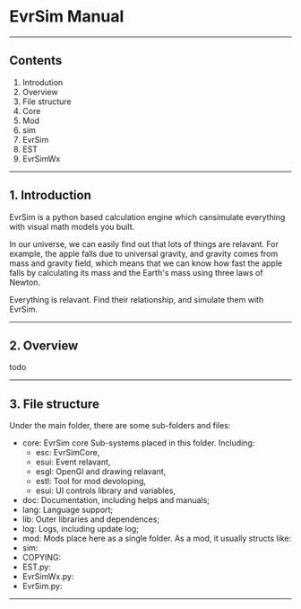# EvrSim Manual

---

## Contents

1. Introdution
2. Overview
3. File structure
4. Core
5. Mod
6. sim
7. EvrSim
8. EST
9. EvrSimWx

---

## 1. Introduction

EvrSim is a python based calculation engine which cansimulate everything with visual math models you built.

In our universe, we can easily find out that lots of things are relavant. For example, the apple falls due to universal gravity, and gravity comes from mass and gravity field, which means that we can know how fast the apple falls by calculating its mass and the Earth's mass using three laws of Newton.

Everything is relavant. Find their relationship, and simulate them with EvrSim.

---

## 2. Overview

todo

---

## 3. File structure

Under the main folder, there are some sub-folders and files:

* core: EvrSim core Sub-systems placed in this folder. Including:
  * esc: EvrSimCore,
  * esui: Event relavant,
  * esgl: OpenGl and drawing relavant,
  * estl: Tool for mod devoloping,
  * esui: UI controls library and variables,
* doc: Documentation, including helps and manuals;
* lang: Language support;
* lib: Outer libraries and dependences;
* log: Logs, including update log;
* mod: Mods place here as a single folder. As a mod, it usually structs like:
* sim:
* COPYING:
* EST.py:
* EvrSimWx.py:
* EvrSim.py:

---
